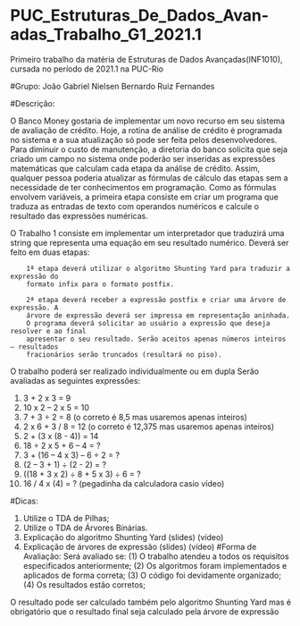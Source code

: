 # PUC_Estruturas_De_Dados_Avan-adas_Trabalho_G1_2021.1
Primeiro trabalho da matéria de Estruturas de Dados Avançadas(INF1010), cursada no período de 2021.1 na PUC-Rio

#Grupo:
João Gabriel Nielsen
Bernardo Ruiz Fernandes

#Descrição:

O Banco Money gostaria de implementar um novo recurso em seu sistema de avaliação 
de crédito. Hoje, a rotina de análise de crédito é programada no sistema e a sua 
atualização só pode ser feita pelos desenvolvedores. Para diminuir o custo de 
manutenção, a diretoria do banco solicita que seja criado um campo no sistema onde 
poderão ser inseridas as expressões matemáticas que calculam cada etapa da análise de 
crédito. Assim, qualquer pessoa poderia atualizar as fórmulas de cálculo das etapas sem 
a necessidade de ter conhecimentos em programação. 
Como as fórmulas envolvem variáveis, a primeira etapa consiste em criar um programa 
que traduza as entradas de texto com operandos numéricos e calcule o resultado das 
expressões numéricas.

O Trabalho 1 consiste em implementar um interpretador que traduzirá uma string que 
representa uma equação em seu resultado numérico. Deverá ser feito em duas etapas:

        1ª etapa deverá utilizar o algoritmo Shunting Yard para traduzir a expressão do
        formato infix para o formato postfix.
        
        2ª etapa deverá receber a expressão postfix e criar uma árvore de expressão. A 
        árvore de expressão deverá ser impressa em representação aninhada.
        O programa deverá solicitar ao usuário a expressão que deseja resolver e ao final 
        apresentar o seu resultado. Serão aceitos apenas números inteiros – resultados 
        fracionários serão truncados (resultará no piso).

O trabalho poderá ser realizado individualmente ou em dupla
Serão avaliadas as seguintes expressões:
1) 3 + 2 x 3 = 9
2) 10 x 2 – 2 x 5 = 10
3) 7 + 3 ÷ 2 = 8 (o correto é 8,5 mas usaremos apenas inteiros)
4) 2 x 6 + 3 / 8 = 12 (o correto é 12,375 mas usaremos apenas inteiros)
5) 2 + (3 x (8 - 4)) = 14
6) 18 ÷ 2 x 5 + 6 – 4 = ?
7) 3 + (16 – 4 x 3) – 6 ÷ 2 = ?
8) (2 – 3 + 1) ÷ (2 - 2) = ?
9) ((18 + 3 x 2) ÷ 8 + 5 x 3) ÷ 6 = ?
10) 16 / 4 x (4) = ? (pegadinha da calculadora casio vídeo)

#Dicas:
1) Utilize o TDA de Pilhas;
2) Utilize o TDA de Árvores Binárias.
3) Explicação do algoritmo Shunting Yard (slides) (vídeo)
4) Explicação de árvores de expressão (slides) (vídeo)
#Forma de Avaliação:
  Será avaliado se:
        (1) O trabalho atendeu a todos os requisitos especificados anteriormente;
        (2) Os algoritmos foram implementados e aplicados de forma correta;
        (3) O código foi devidamente organizado;
        (4) Os resultados estão corretos;

O resultado pode ser calculado também pelo algoritmo Shunting Yard mas é 
obrigatório que o resultado final seja calculado pela árvore de expressão
